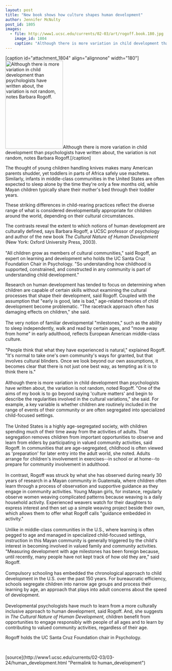 ```yaml
---
layout: post
title: "New book shows how culture shapes human development"
author: Jennifer McNulty
post_id: 1805
images:
  - file: http://www1.ucsc.edu/currents/02-03/art/rogoff.book.180.jpg
    image_id: 1804
    caption: "Although there is more variation in child development than psychologists have written about, the variation is not random, notes Barbara Rogoff."
---
```


[caption id="attachment_1804" align="alignnone" width="180"]<a href="http://localhost/mysite/wp-content/uploads/2003/03/rogoff.book.180.jpg"><img class="size-full wp-image-1804" src="http://localhost/mysite/wp-content/uploads/2003/03/rogoff.book.180.jpg" alt="Although there is more variation in child development than psychologists have written about, the variation is not random, notes Barbara Rogoff." width="180" height="275" /></a>Although there is more variation in child development than psychologists have written about, the variation is not random, notes Barbara Rogoff.[/caption]
<p>
  The thought of young children handling knives makes many American parents shudder, yet toddlers in parts of Africa safely use machetes. Similarly, infants in middle-class communities in the United States are often expected to sleep alone by the time they're only a few months old, while Mayan children typically share their mother's bed through their toddler years.
</p>
<p>
  These striking differences in child-rearing practices reflect the diverse range of what is considered developmentally appropriate for children around the world, depending on their cultural circumstances.
</p>
<p>
  The contrasts reveal the extent to which notions of human development are culturally defined, says Barbara Rogoff, a UCSC professor of psychology and author of the new book <i>The Cultural Nature of Human Development</i> (New York: Oxford University Press, 2003).<br>
  <br>
  "All children grow as members of cultural communities," said Rogoff, an expert on learning and development who holds the UC Santa Cruz Foundation Chair in Psychology. "So understanding how childhood is supported, constrained, and constructed in any community is part of understanding child development."<br>
</p>
<p>
  Research on human development has tended to focus on determining when children are capable of certain skills without examining the cultural processes that shape their development, said Rogoff. Coupled with the assumption that "early is good, late is bad," age-related theories of child development become problematic. "The racetrack approach often has damaging effects on children," she said.<br>
  <br>
  The very notion of familiar developmental "milestones," such as the ability to sleep independently, walk and read by certain ages, and "move away from home" in early adulthood, reflects European American middle-class culture.<br>
  <br>
  "People think that what they have experienced is natural," explained Rogoff. "It's normal to take one's own community's ways for granted, but that involves cultural blinders. Once we look beyond our own assumptions, it becomes clear that there is not just one best way, as tempting as it is to think there is."<br>
  <br>
  Although there is more variation in child development than psychologists have written about, the variation is not random, noted Rogoff. "One of the aims of my book is to go beyond saying 'culture matters' and begin to describe the regularities involved in the cultural variations," she said. For example, a key variable is whether children are routinely included in the range of events of their community or are often segregated into specialized child-focused settings.<br>
  <br>
  The United States is a highly age-segregated society, with children spending much of their time away from the activities of adults. That segregation removes children from important opportunities to observe and learn from elders by participating in valued community activities, said Rogoff. In communities that are age-segregated, childhood is often viewed as 'preparation' for later entry into the adult world, she noted. Adults arrange for children's involvement in exercises--in school or at home--to prepare for community involvement in adulthood.<br>
  <br>
  In contrast, Rogoff was struck by what she has observed during nearly 30 years of research in a Mayan community in Guatemala, where children often learn through a process of observation and supportive guidance as they engage in community activities. Young Mayan girls, for instance, regularly observe women weaving complicated patterns because weaving is a daily household activity. Experienced weavers watch for their daughters to express interest and then set up a simple weaving project beside their own, which allows them to offer what Rogoff calls "guidance embedded in activity."<br>
  <br>
  Unlike in middle-class communities in the U.S., where learning is often pegged to age and managed in specialized child-focused settings, instruction in this Mayan community is generally triggered by the child's interest in becoming involved in valued family and community activities. "Measuring development with age milestones has been foreign because, until recently, many people have not kept track of how old they are," said Rogoff.<br>
  <br>
  Compulsory schooling has embedded the chronological approach to child development in the U.S. over the past 150 years. For bureaucratic efficiency, schools segregate children into narrow age groups and process their learning by age, an approach that plays into adult concerns about the speed of development.<br>
  <br>
  Developmental psychologists have much to learn from a more culturally inclusive approach to human development, said Rogoff. And, she suggests in <i>The Cultural Nature of Human Development,</i> children benefit from opportunities to engage responsibly with people of all ages and to learn by contributing to valued community activities, regardless of their age.
</p>
<p>
  Rogoff holds the UC Santa Cruz Foundation chair in Psychology.<br>
</p>
<p>
  <br>

</p>
<p>

</p>
[source](http://www1.ucsc.edu/currents/02-03/03-24/human_development.html "Permalink to human_development")
